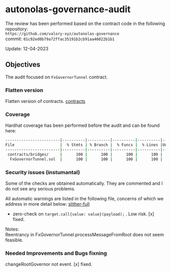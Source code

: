 # autonolas-governance-audit
The review has been performed based on the contract code in the following repository:<br>
`https://github.com/valory-xyz/autonolas-governance` <br>
commit: `01c92ed0b79a72ffac35191b2cb91aa46022b1b1` <br> 

Update: 12-04-2023  <br>

## Objectives
The audit focused on `FxGovernorTunnel` contract.

### Flatten version
Flatten version of contracts. [contracts](https://github.com/valory-xyz/autonolas-governance/blob/main/audits/internal3/analysis/contracts)

### Coverage
Hardhat coverage has been performed before the audit and can be found here:
```sh
------------------------|----------|----------|----------|----------|----------------|
File                    |  % Stmts | % Branch |  % Funcs |  % Lines |Uncovered Lines |
------------------------|----------|----------|----------|----------|----------------|
 contracts/bridges/     |      100 |      100 |      100 |      100 |                |
  FxGovernorTunnel.sol  |      100 |      100 |      100 |      100 |                |
```

### Security issues (instumantal)
Some of the checks are obtained automatically. They are commented and I do not see any serious problems.

All automatic warnings are listed in the following file, concerns of which we address in more detail below:
[slither-full](https://github.com/valory-xyz/autonolas-governance/blob/main/audits/internal3/analysis/slither_full.txt)
- zero-check on ```target.call{value: value}(payload);``` . Low risk.
[x] fixed.

Notes: <br>
Reentrancy in FxGovernorTunnel.processMessageFromRoot does not seem feasible.

### Needed Improvements and Bugs fixning
changeRootGovernor not event.
[x] fixed.


 
